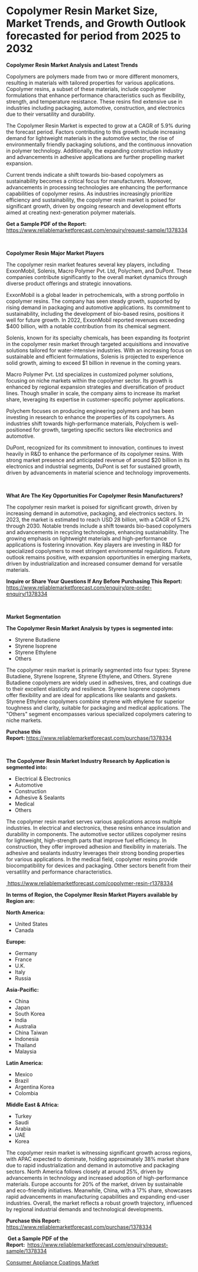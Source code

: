 <p><h1>Copolymer Resin Market Size, Market Trends, and Growth Outlook forecasted for period from 2025 to 2032</h1></p><p><strong>Copolymer Resin Market Analysis and Latest Trends</strong></p>
<p><p>Copolymers are polymers made from two or more different monomers, resulting in materials with tailored properties for various applications. Copolymer resins, a subset of these materials, include copolymer formulations that enhance performance characteristics such as flexibility, strength, and temperature resistance. These resins find extensive use in industries including packaging, automotive, construction, and electronics due to their versatility and durability.</p><p>The Copolymer Resin Market is expected to grow at a CAGR of 5.9% during the forecast period. Factors contributing to this growth include increasing demand for lightweight materials in the automotive sector, the rise of environmentally friendly packaging solutions, and the continuous innovation in polymer technology. Additionally, the expanding construction industry and advancements in adhesive applications are further propelling market expansion.</p><p>Current trends indicate a shift towards bio-based copolymers as sustainability becomes a critical focus for manufacturers. Moreover, advancements in processing technologies are enhancing the performance capabilities of copolymer resins. As industries increasingly prioritize efficiency and sustainability, the copolymer resin market is poised for significant growth, driven by ongoing research and development efforts aimed at creating next-generation polymer materials.</p></p>
<p><strong>Get a Sample PDF of the Report:&nbsp;</strong> <a href="https://www.reliablemarketforecast.com/enquiry/request-sample/1378334?utm_campaign=3491&utm_medium=2&utm_source=Github&utm_content=ia&utm_term=31032025&utm_id=copolymer-resin">https://www.reliablemarketforecast.com/enquiry/request-sample/1378334</a></p>
<p>&nbsp;</p>
<p><strong>Copolymer Resin Major Market Players</strong></p>
<p><p>The copolymer resin market features several key players, including ExxonMobil, Solenis, Macro Polymer Pvt. Ltd, Polychem, and DuPont. These companies contribute significantly to the overall market dynamics through diverse product offerings and strategic innovations.</p><p>ExxonMobil is a global leader in petrochemicals, with a strong portfolio in copolymer resins. The company has seen steady growth, supported by rising demand in packaging and automotive applications. Its commitment to sustainability, including the development of bio-based resins, positions it well for future growth. In 2022, ExxonMobil reported revenues exceeding $400 billion, with a notable contribution from its chemical segment.</p><p>Solenis, known for its specialty chemicals, has been expanding its footprint in the copolymer resin market through targeted acquisitions and innovative solutions tailored for water-intensive industries. With an increasing focus on sustainable and efficient formulations, Solenis is projected to experience solid growth, aiming to exceed $1 billion in revenue in the coming years.</p><p>Macro Polymer Pvt. Ltd specializes in customized polymer solutions, focusing on niche markets within the copolymer sector. Its growth is enhanced by regional expansion strategies and diversification of product lines. Though smaller in scale, the company aims to increase its market share, leveraging its expertise in customer-specific polymer applications.</p><p>Polychem focuses on producing engineering polymers and has been investing in research to enhance the properties of its copolymers. As industries shift towards high-performance materials, Polychem is well-positioned for growth, targeting specific sectors like electronics and automotive.</p><p>DuPont, recognized for its commitment to innovation, continues to invest heavily in R&D to enhance the performance of its copolymer resins. With strong market presence and anticipated revenue of around $20 billion in its electronics and industrial segments, DuPont is set for sustained growth, driven by advancements in material science and technology improvements.</p></p>
<p>&nbsp;</p>
<p><strong>What Are The Key Opportunities For Copolymer Resin Manufacturers?</strong></p>
<p><p>The copolymer resin market is poised for significant growth, driven by increasing demand in automotive, packaging, and electronics sectors. In 2023, the market is estimated to reach USD 28 billion, with a CAGR of 5.2% through 2030. Notable trends include a shift towards bio-based copolymers and advancements in recycling technologies, enhancing sustainability. The growing emphasis on lightweight materials and high-performance applications is fostering innovation. Key players are investing in R&D for specialized copolymers to meet stringent environmental regulations. Future outlook remains positive, with expansion opportunities in emerging markets, driven by industrialization and increased consumer demand for versatile materials.</p></p>
<p><strong>Inquire or Share Your Questions If Any Before Purchasing This Report:</strong> <a href="https://www.reliablemarketforecast.com/enquiry/pre-order-enquiry/1378334?utm_campaign=3491&utm_medium=2&utm_source=Github&utm_content=ia&utm_term=31032025&utm_id=copolymer-resin">https://www.reliablemarketforecast.com/enquiry/pre-order-enquiry/1378334</a></p>
<p>&nbsp;</p>
<p><strong>Market Segmentation</strong></p>
<p><strong>The Copolymer Resin Market Analysis by types is segmented into:</strong></p>
<p><ul><li>Styrene Butadiene</li><li>Styrene Isoprene</li><li>Styrene Ethylene</li><li>Others</li></ul></p>
<p><p>The copolymer resin market is primarily segmented into four types: Styrene Butadiene, Styrene Isoprene, Styrene Ethylene, and Others. Styrene Butadiene copolymers are widely used in adhesives, tires, and coatings due to their excellent elasticity and resilience. Styrene Isoprene copolymers offer flexibility and are ideal for applications like sealants and gaskets. Styrene Ethylene copolymers combine styrene with ethylene for superior toughness and clarity, suitable for packaging and medical applications. The "Others" segment encompasses various specialized copolymers catering to niche markets.</p></p>
<p><strong>Purchase this Report:&nbsp;</strong><a href="https://www.reliablemarketforecast.com/purchase/1378334?utm_campaign=3491&utm_medium=2&utm_source=Github&utm_content=ia&utm_term=31032025&utm_id=copolymer-resin">https://www.reliablemarketforecast.com/purchase/1378334</a></p>
<p>&nbsp;</p>
<p><strong>The Copolymer Resin Market Industry Research by Application is segmented into:</strong></p>
<p><ul><li>Electrical & Electronics</li><li>Automotive</li><li>Construction</li><li>Adhesive & Sealants</li><li>Medical</li><li>Others</li></ul></p>
<p><p>The copolymer resin market serves various applications across multiple industries. In electrical and electronics, these resins enhance insulation and durability in components. The automotive sector utilizes copolymer resins for lightweight, high-strength parts that improve fuel efficiency. In construction, they offer improved adhesion and flexibility in materials. The adhesive and sealants industry leverages their strong bonding properties for various applications. In the medical field, copolymer resins provide biocompatibility for devices and packaging. Other sectors benefit from their versatility and performance characteristics.</p></p>
<p><a href="https://www.reliablemarketforecast.com/copolymer-resin-r1378334?utm_campaign=3491&utm_medium=2&utm_source=Github&utm_content=ia&utm_term=31032025&utm_id=copolymer-resin">&nbsp;https://www.reliablemarketforecast.com/copolymer-resin-r1378334</a></p>
<p><strong>In terms of Region, the Copolymer Resin Market Players available by Region are:</strong></p>
<p>
    <p> <strong> North America: </strong>
        <ul>
            <li>United States</li>
            <li>Canada</li>
        </ul>
        </p> 
    <p> <strong> Europe: </strong>
        <ul>
            <li>Germany</li>
            <li>France</li>
            <li>U.K.</li>
            <li>Italy</li>
            <li>Russia</li>
        </ul>
        </p> 
    <p> <strong> Asia-Pacific: </strong>
        <ul>
            <li>China</li>
            <li>Japan</li>
            <li>South Korea</li>
            <li>India</li>
            <li>Australia</li>
            <li>China Taiwan</li>
            <li>Indonesia</li>
            <li>Thailand</li>
            <li>Malaysia</li>
        </ul>
        </p> 
    <p> <strong> Latin America: </strong>
        <ul>
            <li>Mexico</li>
            <li>Brazil</li>
            <li>Argentina Korea</li>
            <li>Colombia</li>
        </ul>
        </p> 
    <p> <strong> Middle East & Africa: </strong>
        <ul>
            <li>Turkey</li>
            <li>Saudi</li>
            <li>Arabia</li>
            <li>UAE</li>
            <li>Korea</li>
        </ul>
    </p>
    </p>
<p><p>The copolymer resin market is witnessing significant growth across regions, with APAC expected to dominate, holding approximately 38% market share due to rapid industrialization and demand in automotive and packaging sectors. North America follows closely at around 25%, driven by advancements in technology and increased adoption of high-performance materials. Europe accounts for 20% of the market, driven by sustainable and eco-friendly initiatives. Meanwhile, China, with a 17% share, showcases rapid advancements in manufacturing capabilities and expanding end-user industries. Overall, the market reflects a robust growth trajectory, influenced by regional industrial demands and technological developments.</p></p>
<p><strong>Purchase this Report: </strong><a href="https://www.reliablemarketforecast.com/purchase/1378334?utm_campaign=3491&utm_medium=2&utm_source=Github&utm_content=ia&utm_term=31032025&utm_id=copolymer-resin">https://www.reliablemarketforecast.com/purchase/1378334</a></p>
<p>&nbsp;<strong>Get a Sample PDF of the Report:&nbsp;&nbsp;</strong><a href="https://www.reliablemarketforecast.com/enquiry/request-sample/1378334?utm_campaign=3491&utm_medium=2&utm_source=Github&utm_content=ia&utm_term=31032025&utm_id=copolymer-resin">https://www.reliablemarketforecast.com/enquiry/request-sample/1378334</a></p>
<p><strong></strong></p>
<p><p><a href="https://github.com/braisykhwezi/Market-Research-Report-List-1/blob/main/consumer-appliance-coatings-market.md?utm_campaign=3491&utm_medium=2&utm_source=Github&utm_content=ia&utm_term=31032025&utm_id=copolymer-resin">Consumer Appliance Coatings Market</a></p></p>